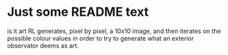 # Just some README text

is it art RL generates, pixel by pixel, a 10x10 image, and then iterates on the possible colour values in order to try to generate what an exterior observator deems as art.